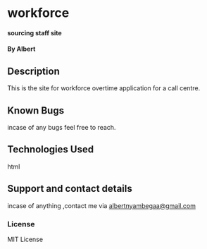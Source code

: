 # workforce
#### sourcing staff site
#### By Albert
## Description
This is the site for workforce overtime application for a call centre.
## Known Bugs
incase of any bugs feel free to reach.
## Technologies Used
html
## Support and contact details
incase of anything ,contact me via albertnyambegaa@gmail.com
### License
MIT License
